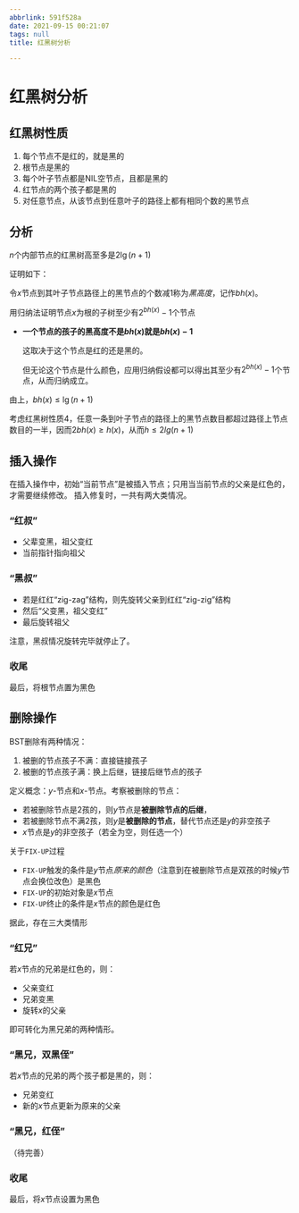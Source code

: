 ```yaml
---
abbrlink: 591f528a
date: 2021-09-15 00:21:07
tags: null
title: 红黑树分析

---
```

# 红黑树分析
## 红黑树性质
1. 每个节点不是红的，就是黑的
2. 根节点是黑的
3. 每个叶子节点都是NIL空节点，且都是黑的
4. 红节点的两个孩子都是黑的
5. 对任意节点，从该节点到任意叶子的路径上都有相同个数的黑节点

## 分析
$n$个内部节点的红黑树高至多是$2\lg(n+1)$
  
证明如下：

令$x$节点到其叶子节点路径上的黑节点的个数减1称为*黑高度*，记作$bh(x)$。

用归纳法证明节点$x$为根的子树至少有$2^{bh(x)}-1$个节点

- **一个节点的孩子的黑高度不是$bh(x)$就是$bh(x)-1$**
  
  这取决于这个节点是红的还是黑的。

  但无论这个节点是什么颜色，应用归纳假设都可以得出其至少有$2^{bh(x)}-1$个节点，从而归纳成立。

由上，$bh(x) \le \lg(n+1)$


考虑红黑树性质4，任意一条到叶子节点的路径上的黑节点数目都超过路径上节点数目的一半，因而$2bh(x) \ge h(x)$，从而$h \le 2lg(n+1)$

## 插入操作

在插入操作中，初始“当前节点”是被插入节点；只用当当前节点的父亲是红色的，才需要继续修改。
插入修复时，一共有两大类情况。

### “红叔”
- 父辈变黑，祖父变红
- 当前指针指向祖父


### “黑叔”
- 若是红红“zig-zag”结构，则先旋转父亲到红红“zig-zig”结构
- 然后“父变黑，祖父变红”
- 最后旋转祖父

注意，黑叔情况旋转完毕就停止了。

### 收尾
最后，将根节点置为黑色

## 删除操作
BST删除有两种情况：
1. 被删的节点孩子不满：直接链接孩子
2. 被删的节点孩子满：换上后继，链接后继节点的孩子

定义概念：$y$-节点和$x$-节点。考察被删除的节点：
- 若被删除节点是2孩的，则$y$节点是**被删除节点的后继**，
- 若被删除节点不满2孩，则$y$是**被删除的节点**，替代节点还是$y$的非空孩子
- $x$节点是$y$的非空孩子（若全为空，则任选一个）


关于`FIX-UP`过程
- `FIX-UP`触发的条件是$y$节点*原来的颜色*（注意到在被删除节点是双孩的时候$y$节点会换位改色）是黑色
- `FIX-UP`的初始对象是$x$节点
- `FIX-UP`终止的条件是$x$节点的颜色是红色

据此，存在三大类情形

### “红兄”
若$x$节点的兄弟是红色的，则：
- 父亲变红
- 兄弟变黑
- 旋转$x$的父亲

即可转化为黑兄弟的两种情形。

### “黑兄，双黑侄”
若$x$节点的兄弟的两个孩子都是黑的，则：
- 兄弟变红
- 新的$x$节点更新为原来的父亲

### “黑兄，红侄”
（待完善）

### 收尾
最后，将$x$节点设置为黑色